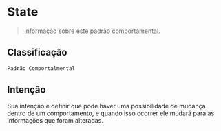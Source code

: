 # State
> Informação sobre este padrão comportamental.

## Classificação
```sh
Padrão Comportalmental
```

## Intenção
Sua intenção é definir que pode haver uma possibilidade de mudança dentro de um comportamento, e quando isso ocorrer ele mudará para as informações que foram alteradas.